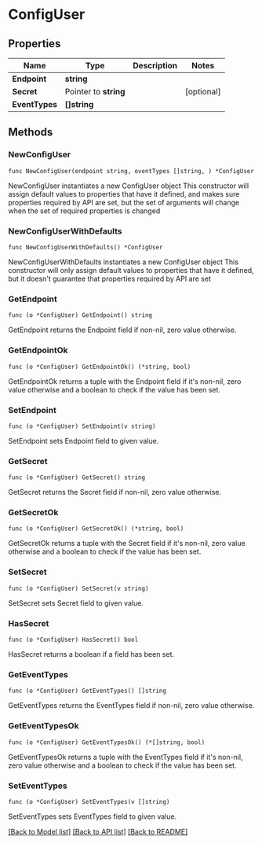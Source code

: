 # ConfigUser

## Properties

Name | Type | Description | Notes
------------ | ------------- | ------------- | -------------
**Endpoint** | **string** |  | 
**Secret** | Pointer to **string** |  | [optional] 
**EventTypes** | **[]string** |  | 

## Methods

### NewConfigUser

`func NewConfigUser(endpoint string, eventTypes []string, ) *ConfigUser`

NewConfigUser instantiates a new ConfigUser object
This constructor will assign default values to properties that have it defined,
and makes sure properties required by API are set, but the set of arguments
will change when the set of required properties is changed

### NewConfigUserWithDefaults

`func NewConfigUserWithDefaults() *ConfigUser`

NewConfigUserWithDefaults instantiates a new ConfigUser object
This constructor will only assign default values to properties that have it defined,
but it doesn't guarantee that properties required by API are set

### GetEndpoint

`func (o *ConfigUser) GetEndpoint() string`

GetEndpoint returns the Endpoint field if non-nil, zero value otherwise.

### GetEndpointOk

`func (o *ConfigUser) GetEndpointOk() (*string, bool)`

GetEndpointOk returns a tuple with the Endpoint field if it's non-nil, zero value otherwise
and a boolean to check if the value has been set.

### SetEndpoint

`func (o *ConfigUser) SetEndpoint(v string)`

SetEndpoint sets Endpoint field to given value.


### GetSecret

`func (o *ConfigUser) GetSecret() string`

GetSecret returns the Secret field if non-nil, zero value otherwise.

### GetSecretOk

`func (o *ConfigUser) GetSecretOk() (*string, bool)`

GetSecretOk returns a tuple with the Secret field if it's non-nil, zero value otherwise
and a boolean to check if the value has been set.

### SetSecret

`func (o *ConfigUser) SetSecret(v string)`

SetSecret sets Secret field to given value.

### HasSecret

`func (o *ConfigUser) HasSecret() bool`

HasSecret returns a boolean if a field has been set.

### GetEventTypes

`func (o *ConfigUser) GetEventTypes() []string`

GetEventTypes returns the EventTypes field if non-nil, zero value otherwise.

### GetEventTypesOk

`func (o *ConfigUser) GetEventTypesOk() (*[]string, bool)`

GetEventTypesOk returns a tuple with the EventTypes field if it's non-nil, zero value otherwise
and a boolean to check if the value has been set.

### SetEventTypes

`func (o *ConfigUser) SetEventTypes(v []string)`

SetEventTypes sets EventTypes field to given value.



[[Back to Model list]](../README.md#documentation-for-models) [[Back to API list]](../README.md#documentation-for-api-endpoints) [[Back to README]](../README.md)


